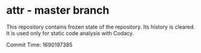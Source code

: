 # attr - master branch

This repository contains frozen state of the repository.
Its history is cleared. It is used only for static code
analysis with Codacy.

Commit Time: 1690197385